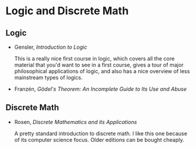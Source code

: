 # Logic and Discrete Math

## Logic

* Gensler, *Introduction to Logic*

  This is a really nice first course in logic, which covers all the core material
that you'd want to see in a first course, gives a tour of major philosophical applications of logic,
and also has a nice overview of less mainstream types of logics.

* Franzén, *Gödel's Theorem: An Incomplete Guide to Its Use and Abuse*

## Discrete Math

* Rosen, *Discrete Mathematics and its Applications*

  A pretty standard introduction to discrete math. I like this one because of its computer science focus. Older editions can be bought cheaply.
